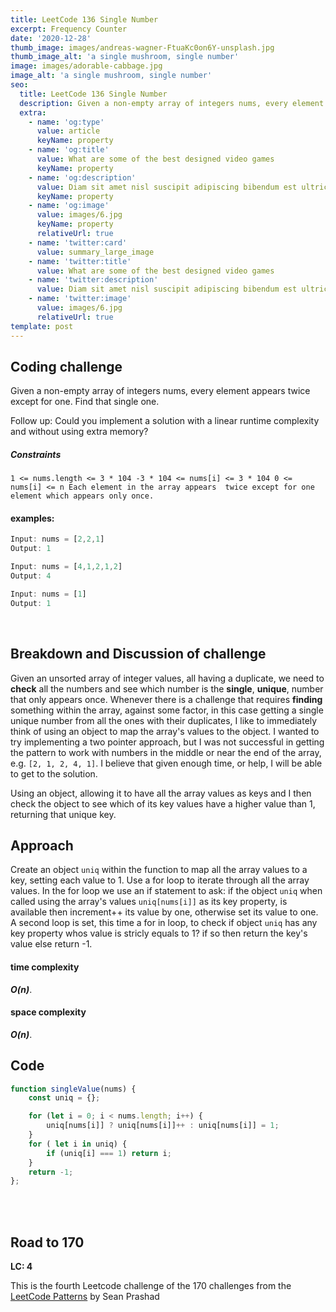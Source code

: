 ```yaml
---
title: LeetCode 136 Single Number
excerpt: Frequency Counter
date: '2020-12-28'
thumb_image: images/andreas-wagner-FtuaKc0on6Y-unsplash.jpg
thumb_image_alt: 'a single mushroom, single number'
image: images/adorable-cabbage.jpg
image_alt: 'a single mushroom, single number'
seo:
  title: LeetCode 136 Single Number
  description: Given a non-empty array of integers nums, every element appears twice except for one. Find that single one.
  extra:
    - name: 'og:type'
      value: article
      keyName: property
    - name: 'og:title'
      value: What are some of the best designed video games
      keyName: property
    - name: 'og:description'
      value: Diam sit amet nisl suscipit adipiscing bibendum est ultricies integer
      keyName: property
    - name: 'og:image'
      value: images/6.jpg
      keyName: property
      relativeUrl: true
    - name: 'twitter:card'
      value: summary_large_image
    - name: 'twitter:title'
      value: What are some of the best designed video games
    - name: 'twitter:description'
      value: Diam sit amet nisl suscipit adipiscing bibendum est ultricies integer
    - name: 'twitter:image'
      value: images/6.jpg
      relativeUrl: true
template: post
---
```


## Coding challenge

Given a non-empty array of integers nums, every element appears twice except for one. Find that single one.

Follow up: Could you implement a solution with a linear runtime complexity and without using extra memory? 

##### Constraints


`1 <= nums.length <= 3 * 104
 -3 * 104 <= nums[i] <= 3 * 104
 0 <= nums[i] <= n
 Each element in the array appears 
 twice except for one element which appears only once.
`

#### examples:


```javascript
Input: nums = [2,2,1]
Output: 1

Input: nums = [4,1,2,1,2]
Output: 4

Input: nums = [1]
Output: 1

```
<br>

## Breakdown and Discussion of challenge

Given an unsorted array of integer values, all having a duplicate, we need to **check** all the numbers and see which number is the **single**, **unique**, number that only appears once. Whenever there is a challenge that requires **finding** something within the array, against some factor, in this case getting a single unique number from all the ones with their duplicates, I like to immediately think of using an object to map the array's values to the object. I wanted to try implementing a two pointer approach, but I was not successful in getting the pattern to work with numbers in the middle or near the end of the array, e.g. `[2, 1, 2, 4, 1]`. I believe that given enough time, or help, I will be able to get to the solution. 

Using an object, allowing it to have all the array values as keys and I then check the object to see which of its key values have a higher value than 1, returning that unique key.


## Approach

Create an object `uniq` within the function to map all the array values to a key, setting each value to 1. Use a for loop to iterate through all the array values. In the for loop we use an if statement to ask: if the object `uniq` when called using the array's values `uniq[nums[i]]` as its key property, is available then increment++ its value by one, otherwise set its value to one. A second loop is set, this time a for in loop, to check if object `uniq` has any key property whos value is stricly equals to 1? if so then return the key's value else return -1.

#### time complexity

 _**O(n)**_.

#### space complexity

_***O(n)***_.

## Code

```javascript
function singleValue(nums) {
    const uniq = {};

    for (let i = 0; i < nums.length; i++) {
        uniq[nums[i]] ? uniq[nums[i]]++ : uniq[nums[i]] = 1;
    }
    for ( let i in uniq) {
        if (uniq[i] === 1) return i;
    }
    return -1;
};
```

<br>
<br>

## Road to 170

**LC: 4**

This is the fourth Leetcode challenge of the 170 challenges from the [LeetCode Patterns](https://seanprashad.com/leetcode-patterns/) by Sean Prashad